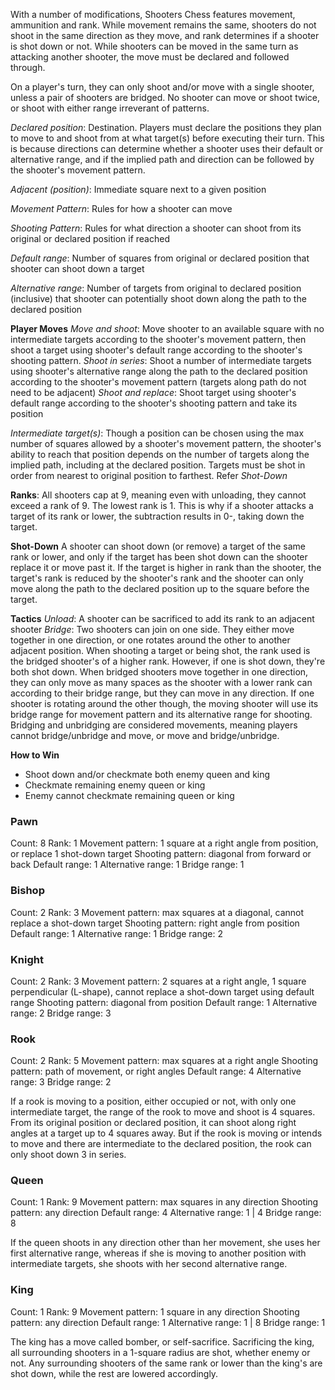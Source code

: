 With a number of modifications, Shooters Chess features movement, ammunition and rank. While movement remains the same, shooters do not shoot in the same direction as they move, and rank determines if a shooter is shot down or not. While shooters can be moved in the same turn as attacking another shooter, the move must be declared and followed through.

On a player's turn, they can only shoot and/or move with a single shooter, unless a pair of shooters are bridged. No shooter can move or shoot twice, or shoot with either range irreverant of patterns.

_Declared position_: Destination. Players must declare the positions they plan to move to and shoot from at what target(s) before executing their turn. This is because directions can determine whether a shooter uses their default or alternative range, and if the implied path and direction can be followed by the shooter's movement pattern.

_Adjacent (position)_: Immediate square next to a given position

_Movement Pattern_: Rules for how a shooter can move

_Shooting Pattern_: Rules for what direction a shooter can shoot from its original or declared position if reached

_Default range_: Number of squares from original or declared position that shooter can shoot down a target

_Alternative range_: Number of targets from original to declared position (inclusive) that shooter can potentially shoot down along the path to the declared position

**Player Moves**
_Move and shoot_: Move shooter to an available square with no intermediate targets according to the shooter's movement pattern, then shoot a target using shooter's default range according to the shooter's shooting pattern.
_Shoot in series_: Shoot a number of intermediate targets using shooter's alternative range along the path to the declared position according to the shooter's movement pattern (targets along path do not need to be adjacent)
_Shoot and replace_: Shoot target using shooter's default range according to the shooter's shooting pattern and take its position

_Intermediate target(s)_: Though a position can be chosen using the max number of squares allowed by a shooter's movement pattern, the shooter's ability to reach that position depends on the number of targets along the implied path, including at the declared position. Targets must be shot in order from nearest to original position to farthest.
Refer _Shot-Down_

**Ranks**: All shooters cap at 9, meaning even with unloading, they cannot exceed a rank of 9. The lowest rank is 1. This is why if a shooter attacks a target of its rank or lower, the subtraction results in 0-, taking down the target.

**Shot-Down**
A shooter can shoot down (or remove) a target of the same rank or lower, and only if the target has been shot down can the shooter replace it or move past it. If the target is higher in rank than the shooter, the target's rank is reduced by the shooter's rank and the shooter can only move along the path to the declared position up to the square before the target.

**Tactics**
_Unload_: A shooter can be sacrificed to add its rank to an adjacent shooter
_Bridge_: Two shooters can join on one side. They either move together in one direction, or one rotates around the other to another adjacent position. When shooting a target or being shot, the rank used is the bridged shooter's of a higher rank. However, if one is shot down, they're both shot down.
When bridged shooters move together in one direction, they can only move as many spaces as the shooter with a lower rank can according to their bridge range, but they can move in any direction. If one shooter is rotating around the other though, the moving shooter will use its bridge range for movement pattern and its alternative range for shooting.
Bridging and unbridging are considered movements, meaning players cannot bridge/unbridge and move, or move and bridge/unbridge.

**How to Win**
- Shoot down and/or checkmate both enemy queen and king
- Checkmate remaining enemy queen or king
- Enemy cannot checkmate remaining queen or king

### Pawn
Count: 8
Rank: 1
Movement pattern: 1 square at a right angle from position, or replace 1 shot-down target
Shooting pattern: diagonal from forward or back
Default range: 1
Alternative range: 1
Bridge range: 1

### Bishop
Count: 2
Rank: 3
Movement pattern: max squares at a diagonal, cannot replace a shot-down target
Shooting pattern: right angle from position
Default range: 1
Alternative range: 1
Bridge range: 2

### Knight
Count: 2
Rank: 3
Movement pattern: 2 squares at a right angle, 1 square perpendicular (L-shape), cannot replace a shot-down target using default range
Shooting pattern: diagonal from position
Default range: 1
Alternative range: 2
Bridge range: 3

### Rook
Count: 2
Rank: 5
Movement pattern: max squares at a right angle
Shooting pattern: path of movement, or right angles
Default range: 4
Alternative range: 3
Bridge range: 2

If a rook is moving to a position, either occupied or not, with only one intermediate target, the range of the rook to move and shoot is 4 squares. From its original position or declared position, it can shoot along right angles at a target up to 4 squares away. But if the rook is moving or intends to move and there are intermediate to the declared position, the rook can only shoot down 3 in series.

### Queen
Count: 1
Rank: 9
Movement pattern: max squares in any direction
Shooting pattern: any direction
Default range: 4
Alternative range: 1 | 4
Bridge range: 8

If the queen shoots in any direction other than her movement, she uses her first alternative range, whereas if she is moving to another position with intermediate targets, she shoots with her second alternative range.

### King
Count: 1
Rank: 9
Movement pattern: 1 square in any direction
Shooting pattern: any direction
Default range: 1
Alternative range: 1 | 8
Bridge range: 1

The king has a move called bomber, or self-sacrifice. Sacrificing the king, all surrounding shooters in a 1-square radius are shot, whether enemy or not. Any surrounding shooters of the same rank or lower than the king's are shot down, while the rest are lowered accordingly.
